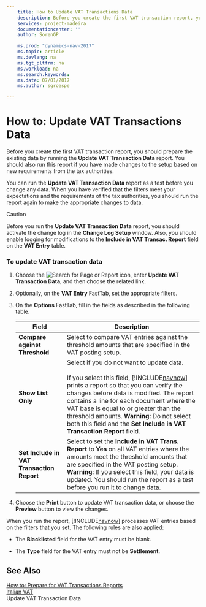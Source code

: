 ```yaml
---
    title: How to Update VAT Transactions Data 
    description: Before you create the first VAT transaction report, you should prepare the existing data by running the **Update VAT Transaction Data** report. You should also run this report if you have made changes to the setup based on new requirements from the tax authorities.
    services: project-madeira
    documentationcenter: ''
    author: SorenGP

    ms.prod: "dynamics-nav-2017"
    ms.topic: article
    ms.devlang: na
    ms.tgt_pltfrm: na
    ms.workload: na
    ms.search.keywords:
    ms.date: 07/01/2017
    ms.author: sgroespe

---
```

# How to: Update VAT Transactions Data
Before you create the first VAT transaction report, you should prepare the existing data by running the **Update VAT Transaction Data** report. You should also run this report if you have made changes to the setup based on new requirements from the tax authorities.  
  
 You can run the **Update VAT Transaction Data** report as a test before you change any data. When you have verified that the filters meet your expectations and the requirements of the tax authorities, you should run the report again to make the appropriate changes to data.  
  
> [!CAUTION]  
>  Before you run the **Update VAT Transaction Data** report, you should activate the change log in the **Change Log Setup** window. Also, you should enable logging for modifications to the **Include in VAT Transac. Report** field on the **VAT Entry** table.  
  
### To update VAT transaction data  
  
1.  Choose the ![Search for Page or Report](media/ui-search/search_small.png "Search for Page or Report icon") icon, enter **Update VAT Transaction Data**, and then choose the related link.  
  
2.  Optionally, on the **VAT Entry** FastTab, set the appropriate filters.  
  
3.  On the **Options** FastTab, fill in the fields as described in the following table.  
  
    |Field|Description|  
    |---------------------------------|---------------------------------------|  
    |**Compare against Threshold**|Select to compare VAT entries against the threshold amounts that are specified in the VAT posting setup.|  
    |**Show List Only**|Select if you do not want to update data.<br /><br /> If you select this field, [!INCLUDE[navnow](../../includes/navnow_md.md)] prints a report so that you can verify the changes before data is modified. The report contains a line for each document where the VAT base is equal to or greater than the threshold amounts. **Warning:**  Do not select both this field and the **Set Include in VAT Transaction Report** field.|  
    |**Set Include in VAT Transaction Report**|Select to set the **Include in VAT Trans. Report** to **Yes** on all VAT entries where the amounts meet the threshold amounts that are specified in the VAT posting setup. **Warning:**  If you select this field, your data is updated. You should run the report as a test before you run it to change data.|  
  
4.  Choose the **Print** button to update VAT transaction data, or choose the **Preview** button to view the changes.  
  
 When you run the report, [!INCLUDE[navnow](../../includes/navnow_md.md)] processes VAT entries based on the filters that you set. The following rules are also applied:  
  
-   The **Blacklisted** field for the VAT entry must be blank.  
  
-   The **Type** field for the VAT entry must not be **Settlement**.  
  
## See Also  
 [How to: Prepare for VAT Transactions Reports](how-to-prepare-for-vat-transactions-reports.md)   
 [Italian VAT](italian-vat.md)   
 Update VAT Transaction Data